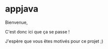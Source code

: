 # appjava

Bienvenue,

C'est donc ici que ça se passe !

J'espère que vous êtes motivés pour ce projet ;)
